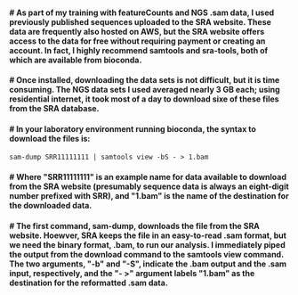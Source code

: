<h4># As part of my training with featureCounts and NGS .sam data, I used previously published sequences uploaded to the SRA website. These data are frequently also hosted on AWS, but the SRA website offers access to the data for free without requiring payment or creating an account. In fact, I highly recommend samtools and sra-tools, both of which are available from bioconda.</h4>

<h4># Once installed, downloading the data sets is not difficult, but it is time consuming. The NGS data sets I used averaged nearly 3 GB each; using residential internet, it took most of a day to download sixe of these files from the SRA database.</h4>
<h4># In your laboratory environment running bioconda, the syntax to download the files is:</h4>

```
sam-dump SRR11111111 | samtools view -bS - > 1.bam
```

<h4># Where "SRR11111111" is an example name for data available to download from the SRA website (presumably sequence data is always an eight-digit number prefixed with SRR), and "1.bam" is the name of the destination for the downloaded data.</h4>
<h4># The first command, sam-dump, downloads the file from the SRA website. Hoewver, SRA keeps the file in an easy-to-read .sam format, but we need the binary format, .bam, to run our analysis. I immediately piped the output from the download command to the samtools view command. The two arguments, "-b" and "-S", indicate the .bam output and the .sam input, respectively, and the "- >" argument labels "1.bam" as the destination for the reformatted .sam data.</h4>
